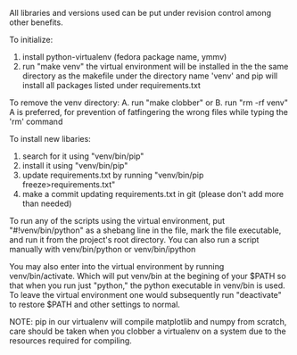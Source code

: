 All libraries and versions used can be put under revision control among
other benefits.

To initialize:
1. install python-virtualenv (fedora package name, ymmv)
2. run "make venv" the virtual environment will be installed in the the
same directory as the makefile under the directory name 'venv' and pip
will install all packages listed under requirements.txt

To remove the venv directory:
A. run "make clobber"
or
B. run "rm -rf venv"
A is preferred, for prevention of fatfingering the wrong files while
typing the 'rm' command

To install new libaries:
1. search for it using "venv/bin/pip"
2. install it using "venv/bin/pip"
3. update requirements.txt by running
"venv/bin/pip freeze>requirements.txt"
4. make a commit updating requirements.txt in git (please don't add more
than needed)

To run any of the scripts using the virtual environment, put
"#!venv/bin/python" as a shebang line in the file, mark the file
executable, and run it from the project's root directory. You can also
run a script manually with venv/bin/python or venv/bin/ipython

You may also enter into the virtual environment by running
venv/bin/activate. Which will put venv/bin at the begining of your $PATH
so that when you run just "python," the python executable in venv/bin is
used. To leave the virtual environment one would subsequently run
"deactivate" to restore $PATH and other settings to normal.

NOTE: pip in our virtualenv will compile matplotlib and numpy from scratch, care should be taken when you clobber a virtualenv on a system
due to the resources required for compiling.
